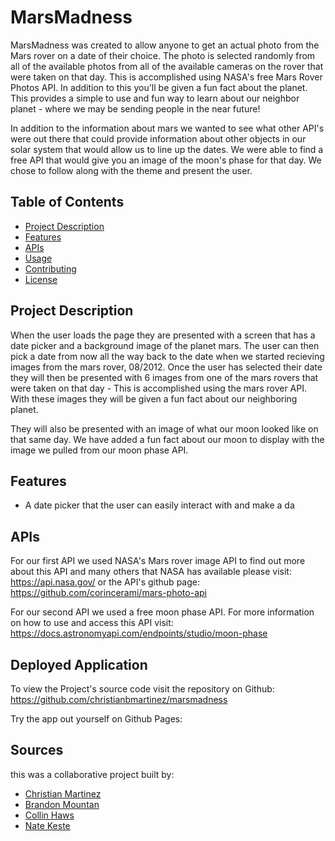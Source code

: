 # MarsMadness

MarsMadness was created to allow anyone to get an actual photo from the Mars rover on a date of their choice. The photo is selected randomly from all of the available photos from all of the available cameras on the rover that were taken on that day. This is accomplished using NASA's free Mars Rover Photos API. In addition to this you'll be given a fun fact about the planet. This provides a simple to use and fun way to learn about our neighbor planet - where we may be sending people in the near future!

In addition to the information about mars we wanted to see what other API's were out there that could provide information about other objects in our solar system that would allow us to line up the dates. We were able to find a free API that would give you an image of the moon's phase for that day. We chose to follow along with the theme and present the user.

## Table of Contents

- [Project Description](#project-description)
- [Features](#features)
- [APIs](#APIs)
- [Usage](#usage)
- [Contributing](#contributing)
- [License](#license)

## Project Description

When the user loads the page they are presented with a screen that has a date picker and a background image of the planet mars. The user can then pick a date from now all the way back to the date when we started recieving images from the mars rover, 08/2012. Once the user has selected their date they will then be presented with 6 images from one of the mars rovers that were taken on that day - This is accomplished using the mars rover API. With these images they will be given a fun fact about our neighboring planet. 

They will also be presented with an image of what our moon looked like on that same day. We have added a fun fact about our moon to display with the image we pulled from our moon phase API. 

## Features

* A date picker that the user can easily interact with and make a da

## APIs

For our first API we used NASA's Mars rover image API to find out more about this API and many others that NASA has available please visit: https://api.nasa.gov/
or
the API's github page: 
https://github.com/corincerami/mars-photo-api

For our second API we used a free moon phase API. For more information on how to use and access this API visit: https://docs.astronomyapi.com/endpoints/studio/moon-phase

## Deployed Application

To view the Project's source code visit the repository on Github: https://github.com/christianbmartinez/marsmadness

Try the app out yourself on Github Pages:

## Sources

this was a collaborative project built by:

* [Christian Martinez](https://github.com/christianbmartinez)
* [Brandon Mountan](https://github.com/brandonmountan)
* [Collin Haws](https://github.com/CHawsCoding)
* [Nate Keste](https://github.com/imdawizard)



